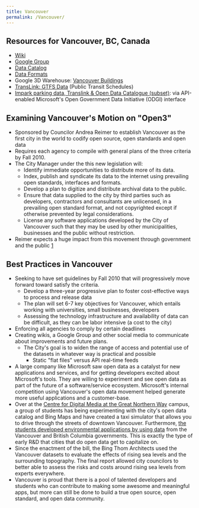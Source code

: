 ```yaml
---
title: Vancouver
permalink: /Vancouver/
---
```


Resources for Vancouver, BC, Canada
-----------------------------------

-   [Wiki](https://www.socialtext.net/vandata/index.cgi)
-   [Google Group](http://groups.google.com/group/vancouver-data)
-   [Data Catalog](http://data.vancouver.ca)
-   [Data Formats](http://data.vancouver.ca/dataFormats.htm)
-   Google 3D Warehouse: [Vancouver Buildings](http://sketchup.google.com/3dwarehouse/search?q=vancouver)
-   [TransLink: GTFS Data](http://www.translink.ca/en/Schedules-and-Maps/Developer-Resources/GTFS-Data.aspx) (Public Transit Schedules)
-   [Impark parking data, Translink & Open Data Catalogue (subset)](http://vancouverdata.cloudapp.net/DataCatalog.aspx): via API-enabled Microsoft's Open Government Data Initiative (ODGI) interface

Examining Vancouver's Motion on "Open3"
---------------------------------------

-   Sponsored by Councilor Andrea Reimer to establish Vancouver as the first city in the world to codify open source, open standards and open data
-   Requires each agency to compile with general plans of the three criteria by Fall 2010.
-   The City Manager under the this new legislation will:
    -   Identify immediate opportunities to distribute more of its data.
    -   Index, publish and syndicate its data to the internet using prevailing open standards, interfaces and formats.
    -   Develop a plan to digitize and distribute archival data to the public.
    -   Ensure that data supplied to the city by third parties such as developers, contractors and consultants are unlicensed, in a prevailing open standard format, and not copyrighted except if otherwise prevented by legal considerations.
    -   License any software applications developed by the City of Vancouver such that they may be used by other municipalities, businesses and the public without restriction.
-   Reimer expects a huge impact from this movement through government and the public [1](http://www.cbc.ca/technology/story/2009/05/22/tech-vancouver-open-source-standards-software-city.html)

Best Practices in Vancouver
---------------------------

-   Seeking to have set guidelines by Fall 2010 that will progressively move forward toward satisfy the criteria.
    -   Develop a three-year progressive plan to foster cost-effective ways to process and release data
    -   The plan will set 6-7 key objectives for Vancouver, which entails working with universities, small businesses, developers
    -   Assessing the technology infrastructure and availability of data can be difficult, as they can be labor intensive (a cost to the city)
-   Enforcing all agencies to comply by certain deadlines
-   Creating wikis, a Google Group and other social media to communicate about improvements and future plans.
    -   The City's goal is to widen the range of access and potential use of the datasets in whatever way is practical and possible
        -   Static "flat files" versus API real-time feeds
-   A large company like Microsoft saw open data as a catalyst for new applications and services, and for getting developers excited about Microsoft's tools. They are willing to experiment and see open data as part of the future of a software/service ecosystem. Microsoft's internal competition using Vancouver's open data movement helped generate more useful applications and a customer-base.
-   Over at the [Centre for Digital Media at the Great Northern Way](http://mdm.gnwc.ca/) campus, a group of students has being experimenting with the city's open data catalog and Bing Maps and have created a taxi simulator that allows you to drive through the streets of downtown Vancouver. Furthermore, [the students developed environmental applications by using data](http://www.straight.com/article-335987/vancouver/apps-contest-sees-bc-developers-take-climate-change-open-data) from the Vancouver and British Columbia governments. This is exactly the type of early R&D that cities that do open data get to capitalize on.
-   Since the enactment of the bill, the Bing Thom Architects used the Vancouver datasets to evaluate the effects of rising sea levels and the surrounding topography. The final report allowed city councilors to better able to assess the risks and costs around rising sea levels from experts everywhere.
-   Vancouver is proud that there is a pool of talented developers and students who can contribute to making some awesome and meaningful apps, but more can still be done to build a true open source, open standard, and open data community.
